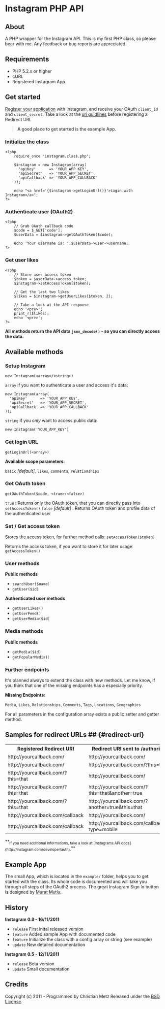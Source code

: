 # Instagram PHP API #

## About ##

A PHP wrapper for the Instagram API.
This is my first PHP class, so please bear with me.
Any feedback or bug reports are appreciated.

## Requirements ##

- PHP 5.2.x or higher
- cURL
- Registered Instagram App

## Get started ##

[Register your application](http://instagr.am/developer/register/) with Instagram, and receive your OAuth `client_id` and `client_secret`.
Take a look at the [uri guidlines](#redirect-uri) before registering a Redirect URI.
> **A good place to get started is the example App.**

### Initialize the class ###

    <?php
        require_once 'instagram.class.php';
        
        $instagram = new Instagram(array(
          'apiKey'      => 'YOUR_APP_KEY',
          'apiSecret'   => 'YOUR_APP_SECRET',
          'apiCallback' => 'YOUR_APP_CALLBACK'
        ));
        
        echo "<a href='{$instagram->getLoginUrl()}'>Login with Instagram</a>";
    ?>

### Authenticate user (OAuth2) ###

    <?php
        // Grab OAuth callback code
        $code = $_GET['code'];
        $userData = $instagram->getOAuthToken($code);
        
        echo 'Your username is: '.$userData->user->username;
    ?>

### Get user likes ###

    <?php
        // Store user access token
        $token = $userData->access_token;
        $instagram->setAccessToken($token);
        
        // Get the last two likes
        $likes = $instagram->getUserLikes($token, 2);
        
        // Take a look at the API response
        echo '<pre>';
        print_r($likes);
        echo '<pre>';
    ?>

**All methods return the API data `json_decode()` - so you can directly access the data.**

## Available methods ##

### Setup Instagram ###

`new Instagram(<array>/<string>)`

`array` if you want to authenticate a user and access it's data:

    new Instagram(array(
      'apiKey'      => 'YOUR_APP_KEY',
      'apiSecret'   => 'YOUR_APP_SECRET',
      'apiCallback' => 'YOUR_APP_CALLBACK'
    ));

`string` if you *only* want to access public data:

    new Instagram('YOUR_APP_KEY')

### Get login URL ###

`getLoginUrl(<array>)`

**Available scope parameters:**

`basic` *[default]*, `likes`, `comments`, `relationships`

### Get OAuth token ###

`getOAuthToken($code, <true>/<false>)`

`true` : Returns only the OAuth token, that you can directly pass into `setAccessToken()`
`false` *[default]* : Returns OAuth token and profile data of the authenticated user

### Set / Get access token ###

Stores the access token, for further method calls:
`setAccessToken($token)`

Returns the access token, if you want to store it for later usage:
`getAccessToken()`

### User methods ###

**Public methods**

- `searchUser($name)`
- `getUser($id)`

**Authenticated user methods**

- `getUserLikes()`
- `getUserFeed()`
- `getUserMedia($id)`

### Media methods ###

**Public methods**

- `getMedia($id)`
- `getPopularMedia()`

### Further endpoints ###

It's planned always to extend the class with new methods.
Let me know, if you think that one of the missing endpoints has a especially priority.

**Missing Endpoints:**

`Media`, `Likes`, `Relationships`, `Comments`, `Tags`, `Locations`, `Geographies`

For all parameters in the configuration array exists a public setter and getter method.

## Samples for redirect URLs ##         {#redirect-uri}

<table>
  <tr>
    <th>Registered Redirect URI</th>
    <th>Redirect URI sent to /authorize</th>
    <th>Valid?</th>
  </tr>
  <tr>
    <td>http://yourcallback.com/</td>
    <td>http://yourcallback.com/</td>
    <td>yes</td>
  </tr>
  <tr>
    <td>http://yourcallback.com/</td>
    <td>http://yourcallback.com/?this=that</td>
    <td>yes</td>
  </tr>
  <tr>
    <td>http://yourcallback.com/?this=that</td>
    <td>http://yourcallback.com/</td>
    <td>no</td>
  </tr>
  <tr>
    <td>http://yourcallback.com/?this=that</td>
    <td>http://yourcallback.com/?this=that&another=true</td>
    <td>yes</td>
  </tr>
  <tr>
    <td>http://yourcallback.com/?this=that</td>
    <td>http://yourcallback.com/?another=true&this=that</td>
    <td>no</td>
  </tr>
  <tr>
    <td>http://yourcallback.com/callback</td>
    <td>http://yourcallback.com/</td>
    <td>no</td>
  </tr>
  <tr>
    <td>http://yourcallback.com/callback</td>
    <td>http://yourcallback.com/callback/?type=mobile</td>
    <td>yes</td>
  </tr>
</table>
**<sub>If you need additional informations, take a look at [Instagrams API docs](http://instagram.com/developer/auth).</sub>**

## Example App ##

The small App, which is located in the `example/` folder, helps you to get started with the class.
Its whole code is documented and will take you through all steps of the OAuth2 process.
The great Instagram Sign In button is designed by [Murat Mutlu](http://twitter.com/mutlu82/).

## History ##

**Instagram 0.8 - 16/11/2011**

- `release` First inital released version
- `feature` Added sample App with documented code
- `feature` Initialize the class with a config array or string (see example)
- `update` New detailed documentation

**Instagram 0.5 - 12/11/2011**

- `release` Beta version
- `update` Small documentation

## Credits ##

Copyright (c) 2011 - Programmed by Christian Metz
Released under the [BSD License](http://www.opensource.org/licenses/bsd-license.php).